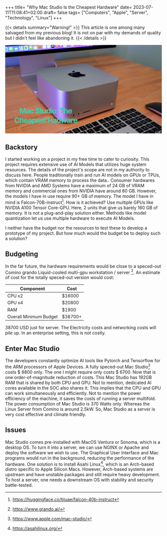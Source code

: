 +++
title= "Why Mac Studio Is the Cheapest Hardware"
date= 2023-07-11T11:08:41+02:00
draft= false
tags= ["Computers", "Apple", "Server", "Technology", "Linux"]
+++

{{< details summary="Warning!" >}}
This article is one among many salvaged from my previous blog! It is not on par with my demands of quality but I didn't feel like abandoning it.
{{< /details >}}

![](https://github.com/abalajiksh/gifabxyz/raw/main/mac-studio.png)

## Backstory

I started working on a project in my free time to cater to curiosity. This project requires extensive use of AI Models that utilizes huge system resources. The details of the project's scope are not in my authority to discuss here. People traditionally train and run AI models on GPUs or TPUs, which contain VRAM memory to process the data.. Consumer hardwares from NVIDIA and AMD Systems have a maximum of 24 GB of VRAM memory and commercial ones from NVIDIA have around 80 GB. However, the models I have in use require 90+ GB of memory. The model I have in mind is Falcon-70B-instruct[^1]. How is it achieved? Use multiple GPUs like NVIDIA A100 Tensor Core-GPU. Here, 2 units that give us barely 160 GB of memory. It is not a plug-and-play solution either. Methods like model quantization let us use multiple hardware to execute AI Models. 

I neither have the budget nor the resources to test these to develop a prototype of my project. But how much would the budget be to deploy such a solution?

## Budgeting

In the far future, the hardware requirements would be close to a speced-out Comino grando Liquid-cooled multi-gpu workstation / server [^2]. An estimate of cost for the totally speced-out version would cost:

| Component              | Cost    |
|------------------------|---------|
| CPU x2                 | $16000  |
| GPU x4                 | $20800  |
| RAM                    | $1900   |
| Overall Minimum Budget | $38700+ |

38700 USD just for server. The Electricity costs and networking costs will pile up. In an enterprise setting, this is not costly.

## Enter Mac Studio

The developers constantly optimize AI tools like Pytorch and Tensorflow for the ARM processors of Apple Devices. A fully speced-out Mac Studio[^3] costs \$ 8800 only. The one I might require only costs \$ 6700. Now that is one order-of-magnitude reduction of costs. This Mac Studio has 192GB RAM that is shared by both CPU and GPU. Not to mention, dedicated AI cores available in the SOC also shares it. This implies that the CPU and GPU can work simultaneously and efficiently. Not to mention the power efficiency of the machine, it saves the costs of running a server multifold. The power consumption of Mac Studio is 370 Watts only. Whereas the Linux Server from Comino is around 2.5kW. So, Mac Studio as a server is very cost effective and climate friendly.

## Issues

Mac Studio comes pre-installed with MacOS Ventura or Sonoma, which is a desktop OS. To turn it into a server, we can use NGINX or Apache and deploy the software we wish to use. The Graphical User Interface and Mac programs would run in the background, reducing the performance of the hardware. One solution is to install Asahi Linux[^4], which is an Arch-based distro specific to Apple Silicon Macs. However, Arch-based systems are upstream and have unstable packages and still require heavy development. To host a server, one needs a downstream OS with stability and security battle-tested.


[^1]: https://huggingface.co/tiiuae/falcon-40b-instruct
[^2]: https://www.grando.ai/
[^3]: https://www.apple.com/mac-studio/
[^4]: https://asahilinux.org/
